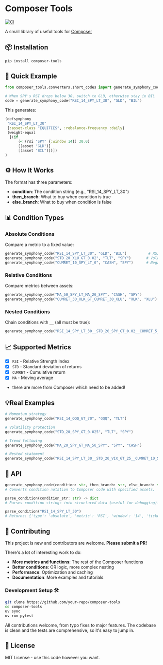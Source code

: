 # Composer Tools

[![CI](https://github.com/dvf/composer-tools/actions/workflows/ci.yml/badge.svg)](https://github.com/dvf/composer-tools/actions/workflows/ci.yml)

A small library of useful tools for [Composer](https://composer.trade)

## 📦 Installation

```bash
pip install composer-tools
```

## 🚀 Quick Example

```python
from composer_tools.converters.short_codes import generate_symphony_code

# When SPY's RSI drops below 30, switch to GLD, otherwise stay in BIL
code = generate_symphony_code("RSI_14_SPY_LT_30", "GLD", "BIL")
```

This generates:
```clojure
(defsymphony
 "RSI_14_SPY_LT_30"
 {:asset-class "EQUITIES", :rebalance-frequency :daily}
 (weight-equal
  [(if
      (< (rsi "SPY" {:window 14}) 30.0)
      [(asset "GLD")]
      [(asset "BIL")])])
)
```

## ⚙️ How It Works 

The format has three parameters:
- **condition**: The condition string (e.g., "RSI_14_SPY_LT_30")
- **then_branch**: What to buy when condition is true
- **else_branch**: What to buy when condition is false

## 📊 Condition Types

### Absolute Conditions
Compare a metric to a fixed value:
```python
generate_symphony_code("RSI_14_SPY_LT_30", "GLD", "BIL")          # RSI below 30
generate_symphony_code("STD_20_XLU_GT_0.02", "TLT", "SPY")       # Volatility above 2%
generate_symphony_code("CUMRET_10_SPY_LT_0", "CASH", "SPY")      # Negative returns
```

### Relative Conditions
Compare metrics between assets:
```python
generate_symphony_code("MA_50_SPY_LT_MA_20_SPY", "CASH", "SPY")        # Death cross
generate_symphony_code("CUMRET_30_XLK_GT_CUMRET_30_XLU", "XLK", "XLU") # Sector rotation
```

### Nested Conditions
Chain conditions with `__` (all must be true):
```python
generate_symphony_code("RSI_14_SPY_LT_30__STD_20_SPY_GT_0.02__CUMRET_5_SPY_LT_0", "GLD", "SPY")
```

## 📈 Supported Metrics 

- [X] `RSI` - Relative Strength Index
- [X] `STD` - Standard deviation of returns  
- [X] `CUMRET` - Cumulative return
- [X] `MA` - Moving average
- there are more from Composer which need to be added!

## 💡Real Examples 

```python
# Momentum strategy
generate_symphony_code("RSI_14_QQQ_GT_70", "QQQ", "TLT")

# Volatility protection  
generate_symphony_code("STD_20_SPY_GT_0.025", "TLT", "SPY")

# Trend following
generate_symphony_code("MA_20_SPY_GT_MA_50_SPY", "SPY", "CASH")

# Nested statement
generate_symphony_code("RSI_14_SPY_LT_30__STD_20_VIX_GT_25__CUMRET_10_SPY_LT_-0.05", "GLD", "SPY")
```

## 🔧 API

```python
generate_symphony_code(condition: str, then_branch: str, else_branch: str) -> str
# Converts condition notation to Composer code with specified assets.
```

```python
parse_condition(condition_str: str) -> dict
# Parses condition strings into structured data (useful for debugging).

parse_condition("RSI_14_SPY_LT_30")
# Returns: {'type': 'absolute', 'metric': 'RSI', 'window': '14', 'ticker': 'SPY', 'operator': 'LT', 'value': '30'}
```

## 🤝 Contributing

This project is new and contributors are welcome.
**Please submit a PR!**

There's a lot of interesting work to do:

- **More metrics and functions**: The rest of the Composer functions
- **Better conditions**: OR logic, more complex nesting
- **Performance**: Optimization and caching
- **Documentation**: More examples and tutorials

### Development Setup 🛠️

```bash
git clone https://github.com/your-repo/composer-tools
cd composer-tools
uv sync
uv run pytest
```

All contributions welcome, from typo fixes to major features. The codebase is clean and the tests are comprehensive, so it's easy to jump in.

## 📄 License

MIT License - use this code however you want.
